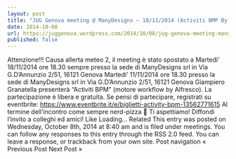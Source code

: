 ```yaml
---
layout: post
title: "JUG Genova meeting @ ManyDesigns – 18/11/2014 (Activiti BMP By Giampiero Granatella)"
date: 2014-10-08
url: https://juggenova.wordpress.com/2014/10/08/jug-genova-meeting-manydesigns-11112014-activiti-bmp-by-giampiero-granatella/
published: false 
---
```


Attenzione!!! Causa allerta meteo 2, il meeting è stato spostato a Martedi’ 18/11/2014 ore 18.30 sempre presso la sede di ManyDesigns srl in Via G.D’Annunzio 2/51, 16121 Genova Martedi’ 11/11/2014 ore 18.30 presso la sede di ManyDesigns srl in Via G.D’Annunzio 2/51, 16121 Genova Giampiero Granatella presenterà “Activiti BPM” (motore workflow by Alfresco). La partecipazione è libera e gratuita. Se pensi di partecipare, registrati su eventbrite: https://www.eventbrite.it/e/biglietti-activity-bpm-13562771615 Al termine dell’incontro come sempre nerd-pizza 🙂 Ti aspettiamo! Diffondi l’invito a colleghi ed amici! Like Loading... Related This entry was posted on Wednesday, October 8th, 2014 at 8:40 am and is filed under meetings. You can follow any responses to this entry through the RSS 2.0 feed. You can leave a response, or trackback from your own site. Post navigation « Previous Post Next Post »
